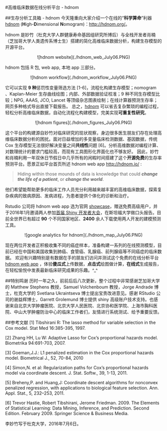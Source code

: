 
#高维临床数据在线分析平台 - hdnom

##生存分析工具箱 - hdnom
今天隆重向大家介绍一个在线的“**科学算命**”利器 [hdnom](http://hdnom.org/)  (**H**igh-**D**imensional **N**omogram)：<http://hdnom.org/>。

hdnom 是妙竹（杜克大学人群健康寿命基因组研究所博后）与全栈开发者肖楠（芝加哥大学人类遗传系博士生）搭建的简化高维临床数据分析，构建生存模型的开源平台。

<center>![hdnom website](./hdnom_web_July06.PNG) </center>

hdnom 包括 R 包, web app, 本地 app 三部分。
 <center>![hdnom workflow](./hdnom_workflow_July06.PNG) </center>

它可以实现 **9 种**惩罚性变量筛选方法 [1-6]，流程化构建生存模型；nomogram 、Kaplan-Meier 生存曲线绘图；内部、外部数据验证校准；9 种不同生存模型比较；NPG, AAAS, JCO, Lancet 等顶级杂志图表绘制；在线计算器预测生存率；网页多种格式导出直接下载报告。
总之，[hdnom](https://cran.r-project.org/web/packages/hdnom/vignettes/hdnom.html) 可以省去复杂繁琐的编程过程，轻松分析高维临床数据，自动化流程化构建模型，完美实现**可重复性研究**。
 <center>![hdnom figures](./hdnom_figures_July06.PNG) </center>


这个平台的构建源自妙竹对临床研究的现状观察，身边很多医生朋友们存在处理高维临床数据分析的困扰。面对日益增加的多变量临床检测数据、基因数据，传统 Cox 生存模型无法很好解决变量之间**共线性**问题 [6]。分析高维数据对编程计算、对数理统计的要求门槛较高，而现有工具图形化界面化也不够友好。
因此，妙竹和肖楠利用一年双休日节假日中几乎所有的闲暇时间搭建了这个**开源免费**的生存率预测平台。愿景正如平台首页所述 hdnom web app <http://hdnom.io/> :
>Hiding within those mounds of data is knowledge that could ***change the life of a patient***, or ***change the world***.

他们希望能帮助更多的临床工作人员充分利用越来越丰富的高维临床数据，探索复杂疾病的致病原因、发病进程，为患者提供个体化的诊断和治疗。

Rstudio 公司将 hdnom web app 选为官网 [showcase](https://www.rstudio.com/products/shiny/shiny-user-showcase/)，赠送免费高级用户，并于2016年1月邀请两人参加[首届 Shiny 开发者大会](https://www.eventbrite.com/e/shiny-developer-conference-registration-19153967031)，在斯坦福大学做口头报告。目前全世界已有超过 **90** 个不同国家地区、**2400** 余人下载使用两人开发的建模预测工具。
 <center>![google analytics for hdnom](./hdnom_map_July06.PNG) </center>

现在两位开发者正积极收集不同的癌症样本，准备构建一系列的在线预测模型，目前已经在中国和美国收集到肺癌、食管癌、乳腺癌、前列腺癌等不同癌症的临床数据。
欢迎有兴趣特别是有数据在手的朋友们访问并测试这个免费的在线分析平台 [hdnom web app](http://hdnom.io/) ，体验**傻瓜式**上传数据，**点击式**绘图做计算，**在线式**生成报告，在轻松愉悦中发表最新临床研究成果的乐趣。^_^

##特别鸣谢
历时一年之久，前前后后八次更新，整个过程中非常感谢芝加哥大学的 Matthew Stephens 教授，Samuel Volchenboum 教授，Jorge Andrade 博士，杜克大学的 Svetlana Ukraintseva 博士提出宝贵改进意见。感谢 RStudio 公司的谢益辉博士，Garrett Grolemund 博士提供 shiny 高级账户技术支持。也感谢来自北京大学肿瘤医院、北京大学人民医院、北京协和医学院、上海市胸科医院、中山大学肿瘤防治中心的临床工作者们，友情进行系统测试、给予重要反馈。

##参考文献
[1] Tibshirani R: The lasso method for variable selection in the Cox model. Stat Med 16:385-395, 1997.

[2] Zhang HH, Lu W: Adaptive Lasso for Cox’s proportional hazards model. Biometrika 94:691-703, 2007.

[3] Goeman,J.J.: L1 penalized estimation in the Cox proportional hazards model. Biometrical J., 52, 70-84, 2010

[4] Simon,N. et al: Regularization paths for Cox’s proportional hazards model via coordinate descent. J. Stat. Softw., 39, 1-13, 2011.

[5] Breheny,P. and Huang,J: Coordinate descent algorithms for nonconvex penalized regression, with applications to biological feature selection. Ann. Appl. Stat., 5, 232–253, 2011.

[6] Trevor Hastie, Robert Tibshirani, Jerome Friedman. 2009. The Elements of Statistical Learning: Data Mining, Inference, and Prediction. Second Edition. February 2009. Springer Science & Business Media.

李妙竹写于杜克大学，2016年7月6日。
